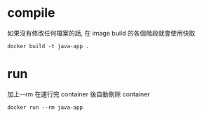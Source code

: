 # compile

如果沒有修改任何檔案的話, 在 image build 的各個階段就會使用快取

    docker build -t java-app .

# run

加上--rm 在運行完 container 後自動刪除 container

    docker run --rm java-app
